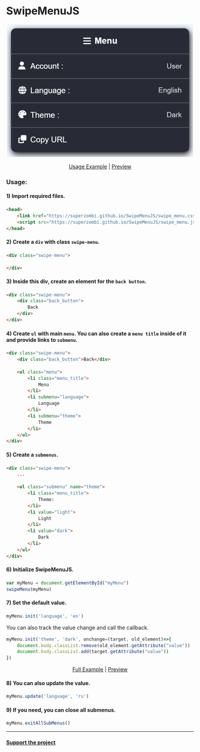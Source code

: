 # SwipeMenuJS

<p align="center">
  <img src="github/images/main.png" width="500px">
</p>

<p align="center">
	<a href="examples/swipe_menu.html">Usage Example</a> | 
	<a href="https://superzombi.github.io/SwipeMenuJS/examples/swipe_menu.html">Preview</a>
</p>

### Usage:

#### 1) Import required files.
```html
<head>
    <link href="https://superzombi.github.io/SwipeMenuJS/swipe_menu.css" rel="stylesheet">
    <script src="https://superzombi.github.io/SwipeMenuJS/swipe_menu.js"></script>
</head>
```

#### 2) Create a `div` with class `swipe-menu`.
```html
<div class="swipe-menu">

</div>
```

#### 3) Inside this div, create an element for the `back button`.
```html
<div class="swipe-menu">
	<div class="back_button">
		Back
	</div>
</div>
```

#### 4) Create `ul` with main `menu`. You can also create a `menu title` inside of it and provide links to `submenu`.
```html
<div class="swipe-menu">
	<div class="back_button">Back</div>

	<ul class="menu">
		<li class="menu_title">
			Menu
		</li>
		<li submenu="language">
			Language
		</li>
		<li submenu="theme">
			Theme
		</li>
	</ul>
</div>
```

#### 5) Create a `submenus`.
```html
<div class="swipe-menu">
	...

	<ul class="submenu" name="theme">
		<li class="menu_title">
			Theme:
		</li>
		<li value="light">
			Light
		</li>
		<li value="dark">
			Dark
		</li>
	</ul>
</div>
```

#### 6) Initialize SwipeMenuJS.
```javascript
var myMenu = document.getElementById("myMenu")
swipeMenu(myMenu)
```

#### 7) Set the default value.
```javascript
myMenu.init('language', 'en')
```
You can also track the value change and call the callback.
```javascript
myMenu.init('theme', 'dark', onchange=(target, old_element)=>{
    document.body.classList.remove(old_element.getAttribute("value"))
    document.body.classList.add(target.getAttribute("value"))
})
```

<p align="center">
	<a href="examples/example.html">Full Example</a> | 
	<a href="https://superzombi.github.io/SwipeMenuJS/examples/example.html">Preview</a>
</p>

#### 8) You can also update the value.
```javascript
myMenu.update('language', 'ru')
```

#### 9) If you need, you can close all submenus.
```javascript
myMenu.exitAllSubMenus()
```

<hr>

#### <a href="https://www.donationalerts.com/r/super_zombi">Support the project</a>
